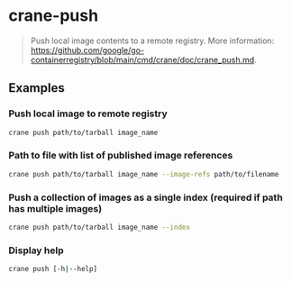 # crane-push

> Push local image contents to a remote registry. More information: <https://github.com/google/go-containerregistry/blob/main/cmd/crane/doc/crane_push.md>.

## Examples

### Push local image to remote registry

```bash
crane push path/to/tarball image_name
```

### Path to file with list of published image references

```bash
crane push path/to/tarball image_name --image-refs path/to/filename
```

### Push a collection of images as a single index (required if path has multiple images)

```bash
crane push path/to/tarball image_name --index
```

### Display help

```bash
crane push [-h|--help]
```

